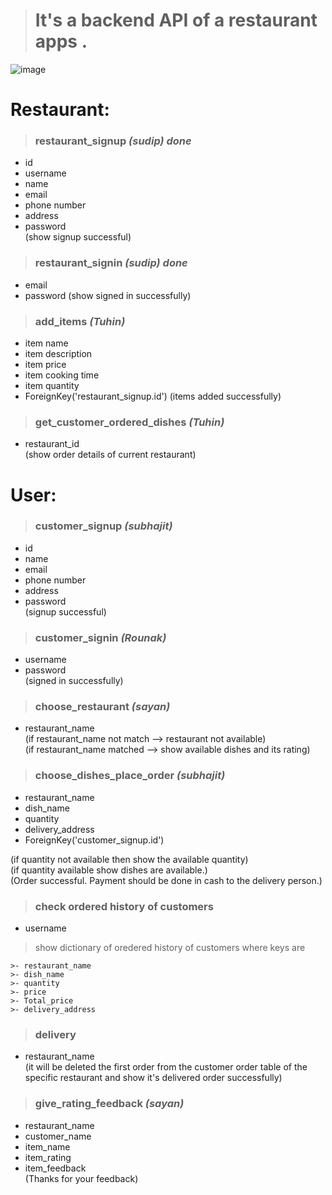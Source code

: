 > # It's a backend API of a restaurant apps .


<!-- ![plot](https://www.figma.com/file/ogSnH6FFEPdbrcnjvXsSHW/Untitled-(Copy)?node-id=0%3A1&t=rBa9SuUeaQ0GW2I1-0) -->
![image](https://user-images.githubusercontent.com/73961104/216312854-28c4a9f8-e3f0-4ae7-815c-2835b6f1c9e1.png)




# **Restaurant**:
> ### restaurant_signup ***(sudip) done***
- id
- username
- name
- email
- phone number
- address
- password\
(show signup successful)
> ### restaurant_signin ***(sudip) done***
  - email
  - password
  (show signed in successfully)
 >### add_items ***(Tuhin)***
  - item name
  - item description
  - item price
  - item cooking time
  - item quantity
  - ForeignKey('restaurant_signup.id')
    (items added successfully)
> ### get_customer_ordered_dishes ***(Tuhin)***
  - restaurant_id\
  (show order details of current restaurant)

# **User**:
> ### customer_signup ***(subhajit)***
  - id
  - name
  - email
  - phone number
  - address
  - password\
  (signup successful)
>### customer_signin ***(Rounak)***
  - username
  - password\
  (signed in successfully)
> ### choose_restaurant ***(sayan)***
  - restaurant_name\
  (if restaurant_name not match --> restaurant not available)\
  (if restaurant_name matched --> show available dishes and its rating)
> ### choose_dishes_place_order ***(subhajit)***
  - restaurant_name
  - dish_name
  - quantity
  - delivery_address
  - ForeignKey('customer_signup.id')
  
  (if quantity not available then show the available quantity) \
  (if quantity available show dishes are available.)\
  (Order successful. Payment should be done in cash to the delivery person.)
> ### check ordered history of customers
  - username
  >show dictionary of oredered history of customers where keys are 
  ```
  >- restaurant_name
  >- dish_name
  >- quantity
  >- price
  >- Total_price
  >- delivery_address
  ```
> ### delivery
- restaurant_name\
  (it will be deleted the first order from the customer order table of the specific restaurant and show it's delivered order successfully)
> ###  give_rating_feedback ***(sayan)***
  - restaurant_name
  - customer_name
  - item_name
  - item_rating
  - item_feedback \
  (Thanks for your feedback)
